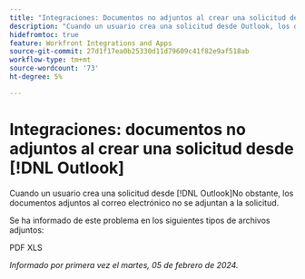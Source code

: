 ```yaml
---
title: "Integraciones: Documentos no adjuntos al crear una solicitud desde Outlook"
description: "Cuando un usuario crea una solicitud desde Outlook, los documentos adjuntos al correo electrónico no se adjuntan a la solicitud."
hidefromtoc: true
feature: Workfront Integrations and Apps
source-git-commit: 27d1f17ea0b25330d11d79609c41f82e9af518ab
workflow-type: tm+mt
source-wordcount: '73'
ht-degree: 5%

---
```



# Integraciones: documentos no adjuntos al crear una solicitud desde [!DNL Outlook]

Cuando un usuario crea una solicitud desde [!DNL Outlook]No obstante, los documentos adjuntos al correo electrónico no se adjuntan a la solicitud.

Se ha informado de este problema en los siguientes tipos de archivos adjuntos:

PDF XLS

_Informado por primera vez el martes, 05 de febrero de 2024._
